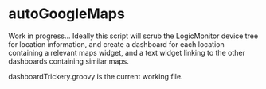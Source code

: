 # autoGoogleMaps
Work in progress... Ideally this script will scrub the LogicMonitor device tree for location information, and create a dashboard for each location containing a relevant maps widget, and a text widget linking to the other dashboards containing similar maps.

dashboardTrickery.groovy is the current working file.

